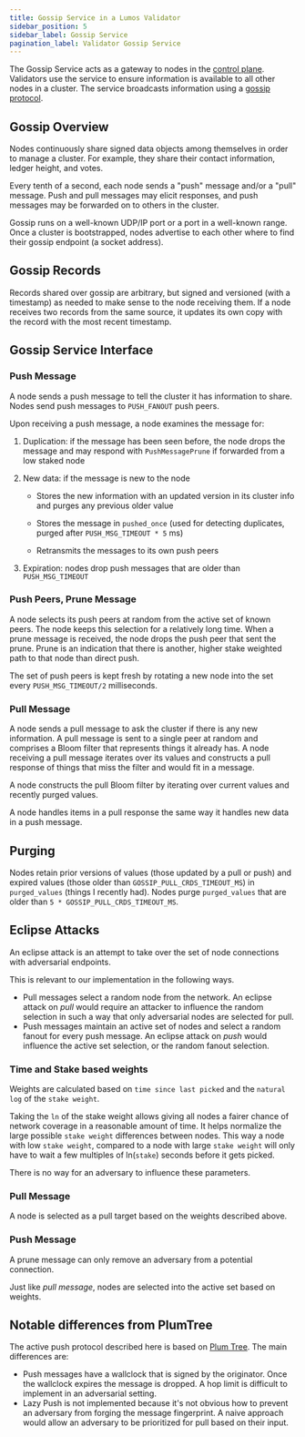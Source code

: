 ```yaml
---
title: Gossip Service in a Lumos Validator
sidebar_position: 5
sidebar_label: Gossip Service
pagination_label: Validator Gossip Service
---
```


The Gossip Service acts as a gateway to nodes in the
[control plane](https://lumos.com/docs/terminology#control-plane). Validators
use the service to ensure information is available to all other nodes in a
cluster. The service broadcasts information using a
[gossip protocol](https://en.wikipedia.org/wiki/Gossip_protocol).

## Gossip Overview

Nodes continuously share signed data objects among themselves in order to manage
a cluster. For example, they share their contact information, ledger height, and
votes.

Every tenth of a second, each node sends a "push" message and/or a "pull"
message. Push and pull messages may elicit responses, and push messages may be
forwarded on to others in the cluster.

Gossip runs on a well-known UDP/IP port or a port in a well-known range. Once a
cluster is bootstrapped, nodes advertise to each other where to find their
gossip endpoint (a socket address).

## Gossip Records

Records shared over gossip are arbitrary, but signed and versioned (with a
timestamp) as needed to make sense to the node receiving them. If a node
receives two records from the same source, it updates its own copy with the
record with the most recent timestamp.

## Gossip Service Interface

### Push Message

A node sends a push message to tell the cluster it has information to share.
Nodes send push messages to `PUSH_FANOUT` push peers.

Upon receiving a push message, a node examines the message for:

1. Duplication: if the message has been seen before, the node drops the message
   and may respond with `PushMessagePrune` if forwarded from a low staked node

2. New data: if the message is new to the node

   - Stores the new information with an updated version in its cluster info and
     purges any previous older value

   - Stores the message in `pushed_once` (used for detecting duplicates, purged
     after `PUSH_MSG_TIMEOUT * 5` ms)

   - Retransmits the messages to its own push peers

3. Expiration: nodes drop push messages that are older than `PUSH_MSG_TIMEOUT`

### Push Peers, Prune Message

A node selects its push peers at random from the active set of known peers. The
node keeps this selection for a relatively long time. When a prune message is
received, the node drops the push peer that sent the prune. Prune is an
indication that there is another, higher stake weighted path to that node than
direct push.

The set of push peers is kept fresh by rotating a new node into the set every
`PUSH_MSG_TIMEOUT/2` milliseconds.

### Pull Message

A node sends a pull message to ask the cluster if there is any new information.
A pull message is sent to a single peer at random and comprises a Bloom filter
that represents things it already has. A node receiving a pull message iterates
over its values and constructs a pull response of things that miss the filter
and would fit in a message.

A node constructs the pull Bloom filter by iterating over current values and
recently purged values.

A node handles items in a pull response the same way it handles new data in a
push message.

## Purging

Nodes retain prior versions of values (those updated by a pull or push) and
expired values (those older than `GOSSIP_PULL_CRDS_TIMEOUT_MS`) in
`purged_values` (things I recently had). Nodes purge `purged_values` that are
older than `5 * GOSSIP_PULL_CRDS_TIMEOUT_MS`.

## Eclipse Attacks

An eclipse attack is an attempt to take over the set of node connections with
adversarial endpoints.

This is relevant to our implementation in the following ways.

- Pull messages select a random node from the network. An eclipse attack on
  _pull_ would require an attacker to influence the random selection in such a
  way that only adversarial nodes are selected for pull.
- Push messages maintain an active set of nodes and select a random fanout for
  every push message. An eclipse attack on _push_ would influence the active set
  selection, or the random fanout selection.

### Time and Stake based weights

Weights are calculated based on `time since last picked` and the `natural log`
of the `stake weight`.

Taking the `ln` of the stake weight allows giving all nodes a fairer chance of
network coverage in a reasonable amount of time. It helps normalize the large
possible `stake weight` differences between nodes. This way a node with low
`stake weight`, compared to a node with large `stake weight` will only have to
wait a few multiples of ln(`stake`) seconds before it gets picked.

There is no way for an adversary to influence these parameters.

### Pull Message

A node is selected as a pull target based on the weights described above.

### Push Message

A prune message can only remove an adversary from a potential connection.

Just like _pull message_, nodes are selected into the active set based on
weights.

## Notable differences from PlumTree

The active push protocol described here is based on
[Plum Tree](https://haslab.uminho.pt/sites/default/files/jop/files/lpr07a.pdf).
The main differences are:

- Push messages have a wallclock that is signed by the originator. Once the
  wallclock expires the message is dropped. A hop limit is difficult to
  implement in an adversarial setting.
- Lazy Push is not implemented because it's not obvious how to prevent an
  adversary from forging the message fingerprint. A naive approach would allow
  an adversary to be prioritized for pull based on their input.
